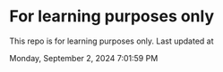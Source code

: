 # For learning purposes only
This repo is for learning purposes only.
Last updated at

Monday, September 2, 2024 7:01:59 PM


